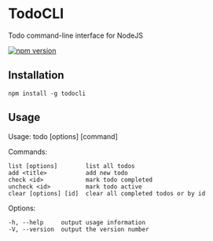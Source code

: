 # TodoCLI

Todo command-line interface for NodeJS

[![npm version](https://badge.fury.io/js/todocli.svg)](http://badge.fury.io/js/todocli)

## Installation

    npm install -g todocli

## Usage

Usage: todo [options] [command]


  Commands:

    list [options]        list all todos
    add <title>           add new todo
    check <id>            mark todo completed
    uncheck <id>          mark todo active
    clear [options] [id]  clear all completed todos or by id

  Options:

    -h, --help     output usage information
    -V, --version  output the version number